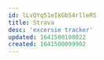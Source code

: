 ```yaml
---
id: lLvQYq51eIkGb54rlleRS
title: Strava
desc: 'excersie tracker'
updated: 1641500108022
created: 1641500099902
---
```



